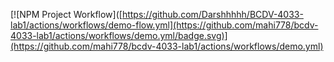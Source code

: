 [![NPM Project Workflow]([https://github.com/Darshhhhh/BCDV-4033-lab1/actions/workflows/demo-flow.yml](https://github.com/mahi778/bcdv-4033-lab1/actions/workflows/demo.yml/badge.svg)](https://github.com/mahi778/bcdv-4033-lab1/actions/workflows/demo.yml)
